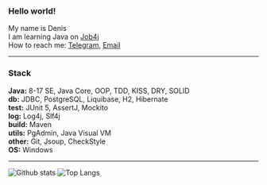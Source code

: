 <h3>Hello world!</h3> 

My name is Denis <br>
I am learning Java on [Job4j](https://job4j.ru/) <br>
How to reach me: [Telegram](https://t.me/slimdenchi), [Email](mailto:dlazykin856@gmail.com) <br>

-----------

<h3>Stack</h3> 

**Java:** 8-17 SE, Java Core, OOP, TDD, KISS, DRY, SOLID <br>
**db:** JDBC, PostgreSQL, Liquibase, H2, Hibernate <br>
**test:** JUnit 5, AssertJ, Mockito <br>
**log:** Log4j, Slf4j <br>
**build:** Maven <br>
**utils:** PgAdmin, Java Visual VM <br>
**other:** Git, Jsoup, СheckStyle <br>
**OS:** Windows <br>

-----------
![Github stats](https://github-readme-stats.vercel.app/api?username=itlazykin&hide=stars,prs,issues,contribs) 
![Top Langs](https://github-readme-stats.vercel.app/api/top-langs/?username=itlazykin&layout=compact)
